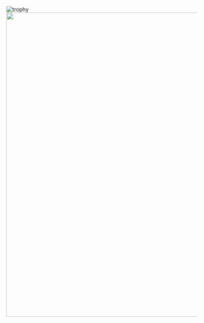 ![trophy](https://github-profile-trophy.vercel.app/?username=ryo-ma)
<img width="800" src="https://github-readme-activity-graph.vercel.app/graph?username=keaeye&theme=github-compact&hide_border=true&area=true" />
